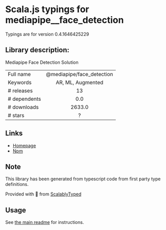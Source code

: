 
# Scala.js typings for mediapipe__face_detection

Typings are for version 0.4.1646425229

## Library description:
Mediapipe Face Detection Solution

|                    |                 |
| ------------------ | :-------------: |
| Full name          | @mediapipe/face_detection |
| Keywords           | AR, ML, Augmented |
| # releases         | 13 |
| # dependents       | 0.0 |
| # downloads        | 2633.0 |
| # stars            | ? |

## Links
- [Homepage](https://google.github.io/mediapipe/solutions/holistic)
- [Npm](https://www.npmjs.com/package/%40mediapipe%2Fface_detection)
    


## Note
This library has been generated from typescript code from first party type definitions.

Provided with :purple_heart: from [ScalablyTyped](https://github.com/oyvindberg/ScalablyTyped)

## Usage
See [the main readme](../../readme.md) for instructions.


